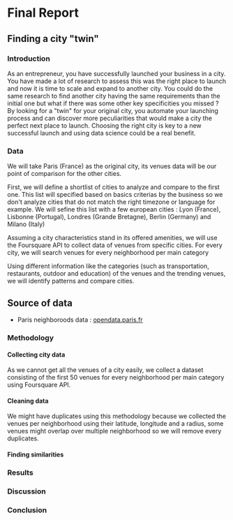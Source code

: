 # Final Report

## Finding a city "twin"

### Introduction

As an entrepreneur, you have successfully launched your business in a city. You have made a lot of research to assess this was the right place to launch and now it is time to scale and expand to another city. 
You could do the same research to find another city having the same requirements than the initial one but what if there was some other key specificities you missed ?
By looking for a "twin" for your original city, you automate your launching process and can discover more peculiarities that would make a city the perfect next place to launch.
Choosing the right city is key to a new successful launch and using data science could be a real benefit.

### Data

We will take Paris (France) as the original city, its venues data will be our point of comparison for the other cities.

First, we will define a shortlist of cities to analyze and compare to the first one. This list will specified based on basics criterias by the business so we don't analyze cities that do not match the right timezone or language for example. We will sefine this list with a few european cities : Lyon (France), Lisbonne (Portugal), Londres (Grande Bretagne), Berlin (Germany) and Milano (Italy)

Assuming a city characteristics stand in its offered amenities, we will use the Foursquare API to collect data of venues from specific cities.
For every city, we will search venues for every neighborhood per main category

Using different information like the categories (such as transportation, restaurants, outdoor and education) of the venues and the trending venues, we will identify patterns and compare cities.

## Source of data

* Paris neighboroods data : [opendata.paris.fr](https://opendata.paris.fr/explore/dataset/arrondissements/export/?location=12,48.85889,2.34692&basemap=jawg.streets&dataChart=eyJxdWVyaWVzIjpbeyJjb25maWciOnsiZGF0YXNldCI6ImFycm9uZGlzc2VtZW50cyIsIm9wdGlvbnMiOnt9fSwiY2hhcnRzIjpbeyJhbGlnbk1vbnRoIjp0cnVlLCJ0eXBlIjoiY29sdW1uIiwiZnVuYyI6IkFWRyIsInlBeGlzIjoibl9zcV9hciIsInNjaWVudGlmaWNEaXNwbGF5Ijp0cnVlLCJjb2xvciI6IiMwMDMzNjYifV0sInhBeGlzIjoibl9zcV9hciIsIm1heHBvaW50cyI6NTAsInNvcnQiOiIifV0sInRpbWVzY2FsZSI6IiIsImRpc3BsYXlMZWdlbmQiOnRydWUsImFsaWduTW9udGgiOnRydWV9)


### Methodology

#### Collecting city data
As we cannot get all the venues of a city easily, we collect a dataset consisting of the first 50 venues for every neighborhood per main category using Foursquare API. 

#### Cleaning data
We might have duplicates using this methodology because we collected the venues per neighborhood using their latitude, longitude and a radius, some venues might overlap over multiple neighborhood so we will remove every duplicates.

#### Finding similarities

### Results

### Discussion

### Conclusion
